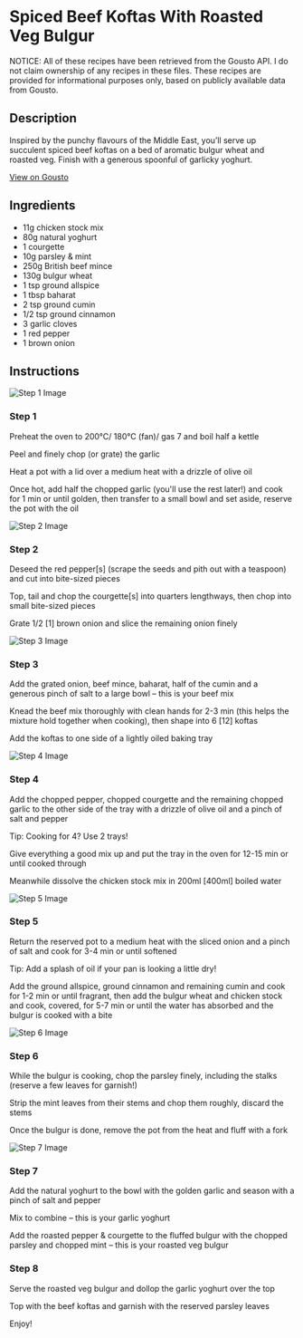 # Spiced Beef Koftas With Roasted Veg Bulgur 

NOTICE: All of these recipes have been retrieved from the Gousto API. I do not claim ownership of any recipes in these files. These recipes are provided for informational purposes only, based on publicly available data from Gousto.

## Description

Inspired by the punchy flavours of the Middle East, you’ll serve up succulent spiced beef koftas on a bed of aromatic bulgur wheat and roasted veg. Finish with a generous spoonful of garlicky yoghurt.

[View on Gousto](https://www.gousto.co.uk/recipes/cookbook/spiced-beef-koftas-with-roasted-veg-bulgur)

## Ingredients

- 11g chicken stock mix
- 80g natural yoghurt
- 1 courgette
- 10g parsley & mint
- 250g British beef mince
- 130g bulgur wheat
- 1 tsp ground allspice
- 1 tbsp baharat
- 2 tsp ground cumin
- 1/2 tsp ground cinnamon
- 3 garlic cloves
- 1 red pepper
- 1 brown onion

## Instructions

![Step 1 Image](https://production-media.gousto.co.uk/cms/recipe-step-image/Step-1-1654618154398-x200.jpg)

### Step 1

Preheat the oven to 200°C/ 180°C (fan)/ gas 7 and boil half a kettle

Peel and finely chop (or grate) the garlic

Heat a pot with a lid over a medium heat with a drizzle of olive oil

Once hot, add half the chopped garlic (you'll use the rest later!) and cook for 1 min or until golden, then transfer to a small bowl and set aside, reserve the pot with the oil

![Step 2 Image](https://production-media.gousto.co.uk/cms/recipe-step-image/Step-2-1654618160761-x200.jpg)

### Step 2

Deseed the red pepper<span class="text-danger">[s]</span> (scrape the seeds and pith out with a teaspoon) and cut into bite-sized pieces

Top, tail and chop the courgette<span class="text-danger">[s]</span> into quarters lengthways, then chop into small bite-sized pieces

Grate 1/2 <span class="text-danger">[1] </span>brown onion and slice the remaining onion finely

![Step 3 Image](https://production-media.gousto.co.uk/cms/recipe-step-image/Step-3-1654618157521-x200.jpg)

### Step 3

Add the grated onion, beef mince, baharat, half of the cumin and a generous pinch of salt to a large bowl – this is your beef mix

Knead the beef mix thoroughly with clean hands for 2-3 min (this helps the mixture hold together when cooking), then shape into 6<span class="text-danger"> [12] </span>koftas

Add the koftas to one side of a lightly oiled baking tray

![Step 4 Image](https://production-media.gousto.co.uk/cms/recipe-step-image/Step-4-1654618170762-x200.jpg)

### Step 4

Add the chopped pepper, chopped courgette and the remaining chopped garlic to the other side of the tray with a drizzle of olive oil and a pinch of salt and pepper

Tip: Cooking for 4? Use 2 trays!

Give everything a good mix up and put the tray in the oven for 12-15 min or until cooked through

Meanwhile dissolve the chicken stock mix in 200ml<span class="text-danger"> [400ml] </span>boiled water

![Step 5 Image](https://production-media.gousto.co.uk/cms/recipe-step-image/Step-5-1654618178608-x200.jpg)

### Step 5

Return the reserved pot to a medium heat with the sliced onion and a pinch of salt and cook for 3-4 min or until softened

Tip: Add a splash of oil if your pan is looking a little dry!

Add the ground allspice, ground cinnamon and remaining cumin and cook for 1-2 min or until fragrant, then add the bulgur wheat and chicken stock and cook, covered, for 5-7 min or until the water has absorbed and the bulgur is cooked with a bite

![Step 6 Image](https://production-media.gousto.co.uk/cms/recipe-step-image/Step-6-1654618187697-x200.jpg)

### Step 6

While the bulgur is cooking, chop the parsley finely, including the stalks (reserve a few leaves for garnish!)

Strip the mint leaves from their stems and chop them roughly, discard the stems

Once the bulgur is done, remove the pot from the heat and fluff with a fork

![Step 7 Image](https://production-media.gousto.co.uk/cms/recipe-step-image/Step-7-1654618197427-x200.jpg)

### Step 7

Add the natural yoghurt to the bowl with the golden garlic and season with a pinch of salt and pepper

Mix to combine – this is your garlic yoghurt

Add the roasted pepper & courgette to the fluffed bulgur with the chopped parsley and chopped mint – this is your roasted veg bulgur

### Step 8

Serve the roasted veg bulgur and dollop the garlic yoghurt over the top

Top with the beef koftas and garnish with the reserved parsley leaves

Enjoy!

